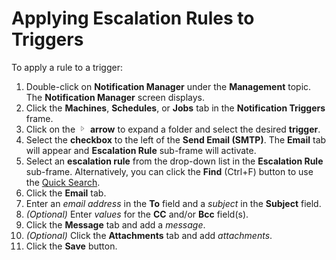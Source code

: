 # Applying Escalation Rules to Triggers

To apply a rule to a trigger:

1. Double-click on **Notification Manager** under the **Management**
    topic. The **Notification Manager** screen displays.
2. Click the **Machines**, **Schedules**, or **Jobs** tab in the
    **Notification Triggers** frame.
3. Click on the ![Expand](../../../Resources/Images/EM/EMarrowtoexpand.png)
    **arrow** to expand a folder and select the desired **trigger**.
4. Select the **checkbox** to the left of the **Send Email (SMTP)**.
    The **Email** tab will appear and **Escalation Rule** sub-frame will
    activate.
5. Select an **escalation rule** from the drop-down list in the
    **Escalation Rule** sub-frame. Alternatively, you can click the
    **Find** (Ctrl+F) button to use the [Quick     Search](Using-Quick-Search.md).
6. Click the **Email** tab.
7. Enter an *email address* in the **To** field and a *subject* in the
    **Subject** field.
8. *(Optional)* Enter *values* for the **CC** and/or
    **Bcc** field(s).
9. Click the **Message** tab and add a *message*.
10. *(Optional)* Click the **Attachments** tab and add
    *attachments*.
11. Click the **Save** button.
